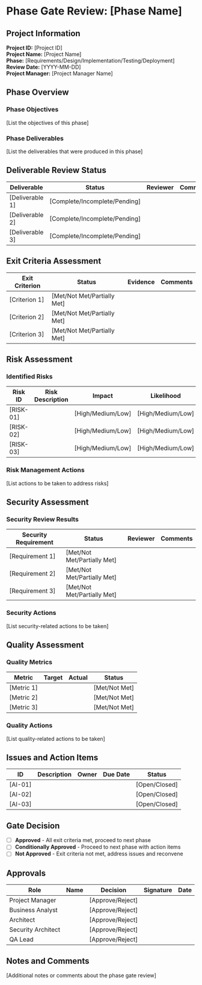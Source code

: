 # Phase Gate Review: [Phase Name]

## Project Information

**Project ID:** [Project ID]  
**Project Name:** [Project Name]  
**Phase:** [Requirements/Design/Implementation/Testing/Deployment]  
**Review Date:** [YYYY-MM-DD]  
**Project Manager:** [Project Manager Name]

## Phase Overview

### Phase Objectives
[List the objectives of this phase]

### Phase Deliverables
[List the deliverables that were produced in this phase]

## Deliverable Review Status

| Deliverable | Status | Reviewer | Comments |
|-------------|--------|----------|----------|
| [Deliverable 1] | [Complete/Incomplete/Pending] | | |
| [Deliverable 2] | [Complete/Incomplete/Pending] | | |
| [Deliverable 3] | [Complete/Incomplete/Pending] | | |

## Exit Criteria Assessment

| Exit Criterion | Status | Evidence | Comments |
|----------------|--------|----------|----------|
| [Criterion 1] | [Met/Not Met/Partially Met] | | |
| [Criterion 2] | [Met/Not Met/Partially Met] | | |
| [Criterion 3] | [Met/Not Met/Partially Met] | | |

## Risk Assessment

### Identified Risks

| Risk ID | Risk Description | Impact | Likelihood | Mitigation |
|---------|-----------------|--------|------------|------------|
| [RISK-01] | | [High/Medium/Low] | [High/Medium/Low] | |
| [RISK-02] | | [High/Medium/Low] | [High/Medium/Low] | |
| [RISK-03] | | [High/Medium/Low] | [High/Medium/Low] | |

### Risk Management Actions
[List actions to be taken to address risks]

## Security Assessment

### Security Review Results

| Security Requirement | Status | Reviewer | Comments |
|----------------------|--------|----------|----------|
| [Requirement 1] | [Met/Not Met/Partially Met] | | |
| [Requirement 2] | [Met/Not Met/Partially Met] | | |
| [Requirement 3] | [Met/Not Met/Partially Met] | | |

### Security Actions
[List security-related actions to be taken]

## Quality Assessment

### Quality Metrics

| Metric | Target | Actual | Status |
|--------|--------|--------|--------|
| [Metric 1] | | | [Met/Not Met] |
| [Metric 2] | | | [Met/Not Met] |
| [Metric 3] | | | [Met/Not Met] |

### Quality Actions
[List quality-related actions to be taken]

## Issues and Action Items

| ID | Description | Owner | Due Date | Status |
|----|-------------|-------|----------|--------|
| [AI-01] | | | | [Open/Closed] |
| [AI-02] | | | | [Open/Closed] |
| [AI-03] | | | | [Open/Closed] |

## Gate Decision

- [ ] **Approved** - All exit criteria met, proceed to next phase
- [ ] **Conditionally Approved** - Proceed to next phase with action items
- [ ] **Not Approved** - Exit criteria not met, address issues and reconvene

## Approvals

| Role | Name | Decision | Signature | Date |
|------|------|----------|-----------|------|
| Project Manager | | [Approve/Reject] | | |
| Business Analyst | | [Approve/Reject] | | |
| Architect | | [Approve/Reject] | | |
| Security Architect | | [Approve/Reject] | | |
| QA Lead | | [Approve/Reject] | | |

## Notes and Comments
[Additional notes or comments about the phase gate review]
